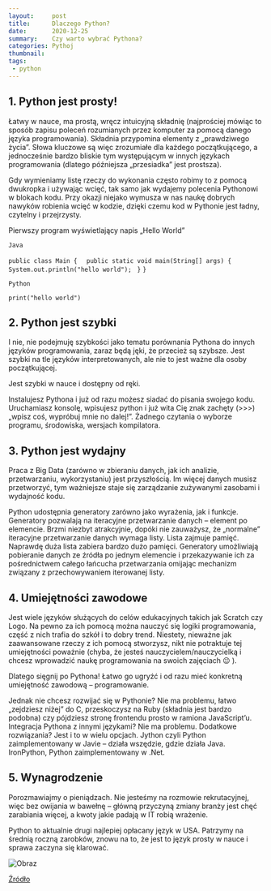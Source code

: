```yaml
---
layout:     post
title:      Dlaczego Python?
date:       2020-12-25 
summary:    Czy warto wybrać Pythona?
categories: Pythoj
thumbnail: 
tags:
 - python
---
```



## 1. Python jest prosty!
Łatwy w nauce, ma prostą, wręcz intuicyjną składnię (najprościej mówiąc to sposób zapisu poleceń rozumianych przez komputer za pomocą danego języka programowania).
Składnia przypomina elementy z „prawdziwego życia”. Słowa kluczowe są więc zrozumiałe dla każdego początkującego, a jednocześnie bardzo bliskie tym występującym w innych językach programowania (dlatego późniejsza „przesiadka” jest prostsza).

Gdy wymieniamy listę rzeczy do wykonania często robimy to z pomocą dwukropka i używając wcięć, tak samo jak wydajemy polecenia Pythonowi w blokach kodu. Przy okazji niejako wymusza w nas naukę dobrych nawyków robienia wcięć w kodzie, dzięki czemu kod w Pythonie jest ładny, czytelny i przejrzysty.

Pierwszy program wyświetlający napis „Hello World”


    Java
```public class Main {```
```  public static void main(String[] args) {```
```    System.out.println("hello world");```
 ``` }```
```}```

    Python
```print("hello world")```

## 2. Python jest szybki
I nie, nie podejmuję szybkości jako tematu porównania Pythona do innych języków programowania, zaraz będą jęki, że przecież są szybsze. Jest szybki na tle języków interpretowanych, ale nie to jest ważne dla osoby początkującej.

Jest szybki w nauce i dostępny od ręki.

Instalujesz Pythona i już od razu możesz siadać do pisania swojego kodu. Uruchamiasz konsolę, wpisujesz python i już wita Cię znak zachęty (>>>) „wpisz coś, wypróbuj mnie no dalej!”. Żadnego czytania o wyborze programu, środowiska, wersjach kompilatora.

## 3. Python jest wydajny
Praca z Big Data (zarówno w zbieraniu danych, jak ich analizie, przetwarzaniu, wykorzystaniu) jest przyszłością. Im więcej danych musisz przetworzyć, tym ważniejsze staje się zarządzanie zużywanymi zasobami i wydajność kodu.

Python udostępnia generatory zarówno jako wyrażenia, jak i funkcje. Generatory pozwalają na iteracyjne przetwarzanie danych – element po elemencie. Brzmi niezbyt atrakcyjnie, dopóki nie zauważysz, że „normalne” iteracyjne przetwarzanie danych wymaga listy. Lista zajmuje pamięć. Naprawdę duża lista zabiera bardzo dużo pamięci. Generatory umożliwiają pobieranie danych ze źródła po jednym elemencie i przekazywanie ich za pośrednictwem całego łańcucha przetwarzania omijając mechanizm związany z przechowywaniem iterowanej listy.


## 4. Umiejętności zawodowe
Jest wiele języków służących do celów edukacyjnych takich jak Scratch czy Logo. Na pewno za ich pomocą można nauczyć się logiki programowania, część z nich trafia do szkół i to dobry trend. Niestety, nieważne jak zaawansowane rzeczy z ich pomocą stworzysz, nikt nie potraktuje tej umiejętności poważnie (chyba, że jesteś nauczycielem/nauczycielką i chcesz wprowadzić naukę programowania na swoich zajęciach 😉 ).

Dlatego sięgnij po Pythona! Łatwo go ugryźć i od razu mieć konkretną umiejętność zawodową – programowanie.

Jednak nie chcesz rozwijać się w Pythonie? Nie ma problemu, łatwo „zejdziesz niżej” do C, przeskoczysz na Ruby (składnia jest bardzo podobna) czy pójdziesz stronę frontendu prosto w ramiona JavaScript’u.
Integracja Pythona z innymi językami? Nie ma problemu.
Dodatkowe rozwiązania? Jest i to w wielu opcjach.
Jython czyli Python zaimplementowany w Javie – działa wszędzie, gdzie działa Java. IronPython, Python zaimplementowany w .Net.

## 5. Wynagrodzenie
Porozmawiajmy o pieniądzach. Nie jesteśmy na rozmowie rekrutacyjnej, więc bez owijania w bawełnę – główną przyczyną zmiany branży jest chęć zarabiania więcej, a kwoty jakie padają w IT robią wrażenie.

Python to aktualnie drugi najlepiej opłacany język w USA. Patrzymy na średnią roczną zarobków, znowu na to, że jest to język prosty w nauce i sprawa zaczyna się klarować.

<img src="https://i.imgur.com/dfjgWH7.png" alt="Obraz">

<a href="https://www.flynerd.pl/2017/06/10-powodow-dla-ktorych-warto-nauczyc-sie-pythona.html">Źródło</a>